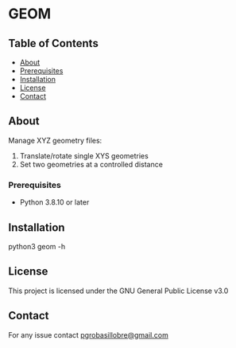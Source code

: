 # GEOM

## Table of Contents

- [About](#about)
- [Prerequisites](#prerequisites)
- [Installation](#installation)
- [License](#license)
- [Contact](#contact)

## About

Manage XYZ geometry files:

   1. Translate/rotate single XYS geometries
   2. Set two geometries at a controlled distance 

### Prerequisites

   - Python 3.8.10 or later


## Installation

   python3 geom -h


## License 

   This project is licensed under the GNU General Public License v3.0


## Contact

   For any issue contact pgrobasillobre@gmail.com
   

